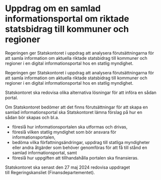 # Uppdrag om en samlad informationsportal om riktade statsbidrag till kommuner och regioner

Regeringen ger Statskontoret i uppdrag att analysera förutsättningarna för att samla information om aktuella riktade statsbidrag till kommuner och regioner i en digital informationsportal hos en statlig myndighet.

Regeringen ger Statskontoret i uppdrag att analysera förutsättningarna för att samla information om aktuella riktade statsbidrag till kommuner och regioner i en digital informationsportal hos en statlig myndighet.

Statskontoret ska redovisa olika alternativa lösningar för att införa en sådan
portal.

Om Statskontoret bedömer att det finns förutsättningar för att skapa en
samlad informationsportal ska Statskontoret lämna förslag på hur en sådan bör skapas och bl.a.

* föreslå hur informationsportalen ska utformas och drivas,
* föreslå vilken statlig myndighet som bör ansvara för informationsportalen,
* bedöma vilka författningsändringar, uppdrag till statliga myndigheter
eller andra åtgärder som behöver genomföras för att få till stånd en
samlad informationsportal, samt
* föreslå hur uppgiften att tillhandahålla portalen ska finansieras.

Statskontoret ska senast den 27 maj 2024 redovisa uppdraget till Regeringskansliet (Finansdepartementet).

